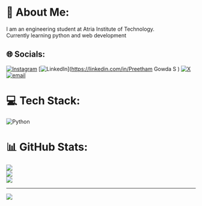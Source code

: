 # 💫 About Me:
I am an engineering student at Atria Institute of Technology.            
Currently learning python and web development

## 🌐 Socials:
[![Instagram](https://img.shields.io/badge/Instagram-%23E4405F.svg?logo=Instagram&logoColor=white)](https://instagram.com/preetham_1209_gowda) [![LinkedIn](https://img.shields.io/badge/LinkedIn-%230077B5.svg?logo=linkedin&logoColor=white)](https://linkedin.com/in/Preetham Gowda S ) [![X](https://img.shields.io/badge/X-black.svg?logo=X&logoColor=white)](https://x.com/PreethamGowda77) [![email](https://img.shields.io/badge/Email-D14836?logo=gmail&logoColor=white)](mailto:preetamgowdas44@gmail.com) 

# 💻 Tech Stack:
![Python](https://img.shields.io/badge/python-3670A0?style=for-the-badge&logo=python&logoColor=ffdd54)
# 📊 GitHub Stats:
![](https://github-readme-stats.vercel.app/api?username=preetamgowdas44-cpu&theme=neon&hide_border=false&include_all_commits=true&count_private=true)<br/>
![](https://nirzak-streak-stats.vercel.app/?user=preetamgowdas44-cpu&theme=neon&hide_border=false)<br/>
![](https://github-readme-stats.vercel.app/api/top-langs/?username=preetamgowdas44-cpu&theme=neon&hide_border=false&include_all_commits=true&count_private=true&layout=compact)

---
[![](https://visitcount.itsvg.in/api?id=preetamgowdas44-cpu&icon=8&color=0)](https://visitcount.itsvg.in)

<!-- Proudly created with GPRM ( https://gprm.itsvg.in ) -->
